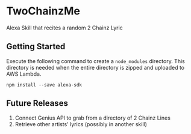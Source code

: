 # TwoChainzMe
Alexa Skill that recites a random 2 Chainz Lyric

## Getting Started
Execute the following command to create a `node_modules` directory. This directory
is needed when the entire directory is zipped and uploaded to AWS Lambda.
```
npm install --save alexa-sdk
```

## Future Releases
1. Connect Genius API to grab from a directory of 2 Chainz Lines
2. Retrieve other artists' lyrics (possibly in another skill)